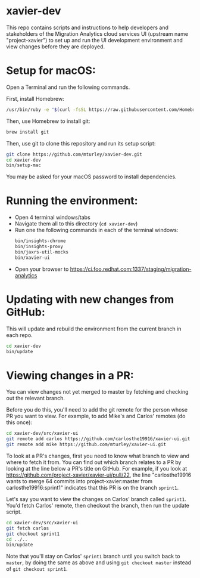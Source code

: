 # xavier-dev

This repo contains scripts and instructions to help developers and stakeholders of the Migration Analytics cloud services UI (upstream name "project-xavier") to set up and run the UI development environment and view changes before they are deployed.

# Setup for macOS:

Open a Terminal and run the following commands.

First, install Homebrew:
```sh
/usr/bin/ruby -e "$(curl -fsSL https://raw.githubusercontent.com/Homebrew/install/master/install)"
```

Then, use Homebrew to install git:
```sh
brew install git
```

Then, use git to clone this repository and run its setup script:

```sh
git clone https://github.com/mturley/xavier-dev.git
cd xavier-dev
bin/setup-mac
```

You may be asked for your macOS password to install dependencies.

# Running the environment:

* Open 4 terminal windows/tabs
* Navigate them all to this directory (`cd xavier-dev`)
* Run one the following commands in each of the terminal windows:
  ```sh
  bin/insights-chrome
  bin/insights-proxy
  bin/jaxrs-util-mocks
  bin/xavier-ui
  ```
* Open your browser to https://ci.foo.redhat.com:1337/staging/migration-analytics

# Updating with new changes from GitHub:

This will update and rebuild the environment from the current branch in each repo.

```sh
cd xavier-dev
bin/update
```

# Viewing changes in a PR:

You can view changes not yet merged to master by fetching and checking out the relevant branch.

Before you do this, you'll need to add the git remote for the person whose PR you want to view.
For example, to add Mike's and Carlos' remotes (do this once):

```sh
cd xavier-dev/src/xavier-ui
git remote add carlos https://github.com/carlosthe19916/xavier-ui.git
git remote add mike https://github.com/mturley/xavier-ui.git
```

To look at a PR's changes, first you need to know what branch to view and where to fetch it from. You can find out which branch relates to a PR by looking at the line below a PR's title on GitHub. For example, if you look at https://github.com/project-xavier/xavier-ui/pull/22, the line "carlosthe19916 wants to merge 64 commits into project-xavier:master from carlosthe19916:sprint1" indicates that this PR is on the branch `sprint1`.

Let's say you want to view the changes on Carlos' branch called `sprint1`. You'd fetch Carlos' remote, then checkout the branch, then run the update script.
```sh
cd xavier-dev/src/xavier-ui
git fetch carlos
git checkout sprint1
cd ../..
bin/update
```

Note that you'll stay on Carlos' `sprint1` branch until you switch back to `master`, by doing the same as above and using `git checkout master` instead of `git checkout sprint1`.
